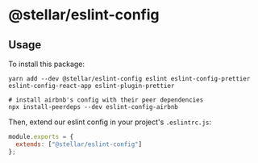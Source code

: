 # @stellar/eslint-config

## Usage

To install this package:

```
yarn add --dev @stellar/eslint-config eslint eslint-config-prettier eslint-config-react-app eslint-plugin-prettier

# install airbnb's config with their peer dependencies
npx install-peerdeps --dev eslint-config-airbnb

```

Then, extend our eslint config in your project's `.eslintrc.js`:

```js
module.exports = {
  extends: ["@stellar/eslint-config"]
};
```
